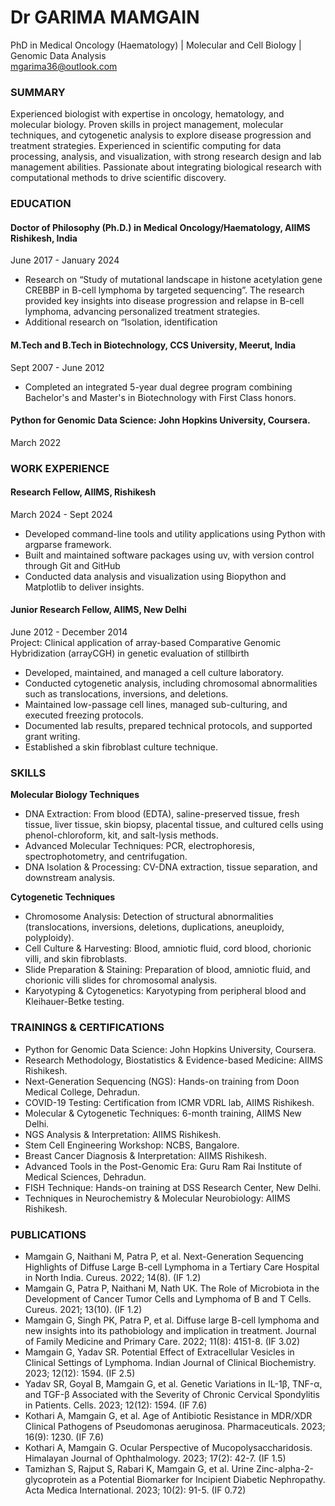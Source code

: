 # **Dr GARIMA MAMGAIN** <br>

PhD in Medical Oncology (Haematology) | Molecular and Cell Biology | Genomic Data Analysis <br>
mgarima36@outlook.com  


### **SUMMARY**

Experienced biologist with expertise in oncology, hematology, and molecular biology. Proven skills in project management, molecular techniques, and cytogenetic analysis to explore disease progression and treatment strategies. Experienced in scientific computing for data processing, analysis, and visualization, with strong research design and lab management abilities. Passionate about integrating biological research with computational methods to drive scientific discovery.

### **EDUCATION** 

#### **Doctor of Philosophy (Ph.D.) in Medical Oncology/Haematology, AIIMS Rishikesh, India** 

June 2017 \- January 2024 

* Research on “Study of mutational landscape in histone acetylation gene CREBBP in B-cell lymphoma by targeted sequencing”. The research provided key insights into disease progression and relapse in B-cell lymphoma, advancing personalized treatment strategies.   
* Additional research on “Isolation, identification


#### **M.Tech and B.Tech in Biotechnology, CCS University, Meerut, India** 

Sept 2007 \- June 2012

* Completed an integrated 5-year dual degree program combining Bachelor's and Master's in Biotechnology with First Class honors.

#### **Python for Genomic Data Science: John Hopkins University, Coursera.**  
March 2022

### **WORK EXPERIENCE** 

#### **Research Fellow, AIIMS, Rishikesh**

March 2024 \- Sept 2024

* Developed command-line tools and utility applications using Python with argparse framework.  
* Built and maintained software packages using uv, with version control through Git and GitHub  
* Conducted data analysis and visualization using Biopython and Matplotlib to deliver insights.

#### **Junior Research Fellow, AIIMS, New Delhi** 

June 2012 \- December 2014   
Project: Clinical application of array-based Comparative Genomic Hybridization (arrayCGH) in genetic evaluation of stillbirth 

* Developed, maintained, and managed a cell culture laboratory.   
* Conducted cytogenetic analysis, including chromosomal abnormalities such as translocations, inversions, and deletions.   
* Maintained low-passage cell lines, managed sub-culturing, and executed freezing protocols.   
* Documented lab results, prepared technical protocols, and supported grant writing.   
* Established a skin fibroblast culture technique. 


### **SKILLS** 

**Molecular Biology Techniques** 
* DNA Extraction: From blood (EDTA), saline-preserved tissue, fresh tissue, liver tissue, skin biopsy, placental tissue, and cultured cells using phenol-chloroform, kit, and salt-lysis methods.   
* Advanced Molecular Techniques: PCR, electrophoresis, spectrophotometry, and centrifugation.   
* DNA Isolation & Processing: CV-DNA extraction, tissue separation, and downstream analysis. 

**Cytogenetic Techniques** 
* Chromosome Analysis: Detection of structural abnormalities (translocations, inversions, deletions, duplications, aneuploidy, polyploidy).   
* Cell Culture & Harvesting: Blood, amniotic fluid, cord blood, chorionic villi, and skin fibroblasts.   
* Slide Preparation & Staining: Preparation of blood, amniotic fluid, and chorionic villi slides for chromosomal analysis.   
* Karyotyping & Cytogenetics: Karyotyping from peripheral blood and Kleihauer-Betke testing. 

### **TRAININGS & CERTIFICATIONS** 

* Python for Genomic Data Science: John Hopkins University, Coursera.  
* Research Methodology, Biostatistics & Evidence-based Medicine: AIIMS Rishikesh.   
* Next-Generation Sequencing (NGS): Hands-on training from Doon Medical College, Dehradun.   
* COVID-19 Testing: Certification from ICMR VDRL lab, AIIMS Rishikesh.   
* Molecular & Cytogenetic Techniques: 6-month training, AIIMS New Delhi.   
* NGS Analysis & Interpretation: AIIMS Rishikesh.   
* Stem Cell Engineering Workshop: NCBS, Bangalore.   
* Breast Cancer Diagnosis & Interpretation: AIIMS Rishikesh.   
* Advanced Tools in the Post-Genomic Era: Guru Ram Rai Institute of Medical Sciences, Dehradun.   
* FISH Technique: Hands-on training at DSS Research Center, New Delhi.   
* Techniques in Neurochemistry & Molecular Neurobiology: AIIMS Rishikesh. 

### **PUBLICATIONS**
* Mamgain G, Naithani M, Patra P, et al. Next-Generation Sequencing Highlights of Diffuse Large B-cell Lymphoma in a Tertiary Care Hospital in North India. Cureus. 2022; 14(8). (IF 1.2)   
* Mamgain G, Patra P, Naithani M, Nath UK. The Role of Microbiota in the Development of Cancer Tumor Cells and Lymphoma of B and T Cells. Cureus. 2021; 13(10). (IF 1.2)   
* Mamgain G, Singh PK, Patra P, et al. Diffuse large B-cell lymphoma and new insights into its pathobiology and implication in treatment. Journal of Family Medicine and Primary Care. 2022; 11(8): 4151-8. (IF 3.02)   
* Mamgain G, Yadav SR. Potential Effect of Extracellular Vesicles in Clinical Settings of Lymphoma. Indian Journal of Clinical Biochemistry. 2023; 12(12): 1594\. (IF 2.5)   
* Yadav SR, Goyal B, Mamgain G, et al. Genetic Variations in IL-1β, TNF-α, and TGF-β Associated with the Severity of Chronic Cervical Spondylitis in Patients. Cells. 2023; 12(12): 1594\. (IF 7.6)   
* Kothari A, Mamgain G, et al. Age of Antibiotic Resistance in MDR/XDR Clinical Pathogens of Pseudomonas aeruginosa. Pharmaceuticals. 2023; 16(9): 1230\. (IF 7.6)   
* Kothari A, Mamgain G. Ocular Perspective of Mucopolysaccharidosis. Himalayan Journal of Ophthalmology. 2023; 17(2): 42-7. (IF 1.5)   
* Tamizhan S, Rajput S, Rabari K, Mamgain G, et al. Urine Zinc-alpha-2-glycoprotein as a Potential Biomarker for Incipient Diabetic Nephropathy. Acta Medica International. 2023; 10(2): 91-5. (IF 0.72) 



